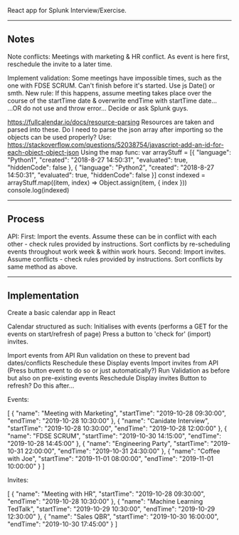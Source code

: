 React app for Splunk Interview/Exercise.

----------------------------------------------------------------------------------------------------
Notes
----------------------------------------------------------------------------------------------------
Note conflicts:
Meetings with marketing & HR conflict. As event is here first, reschedule the invite to a later time.

Implement validation: Some meetings have impossible times, such as the one with FDSE SCRUM. Can't finish before it's started.
    Use js Date() or smth. 
    New rule: If this happens, assume meeting takes place over the course of the startTime date & overwrite endTime with startTime date...
    ...OR do not use and throw error...
    Decide or ask Splunk guys.

https://fullcalendar.io/docs/resource-parsing
Resources are taken and parsed into these. Do I need to parse the json array after importing so 
the objects can be used properly? Use:
https://stackoverflow.com/questions/52038754/javascript-add-an-id-for-each-object-object-json
Using the map func:
var arrayStuff = [{
  "language": "Python1",
  "created": "2018-8-27 14:50:31",
  "evaluated": true,
  "hiddenCode": false
}, {
  "language": "Python2",
  "created": "2018-8-27 14:50:31",
  "evaluated": true,
  "hiddenCode": false
}]
const indexed = arrayStuff.map((item, index) => Object.assign(item, { index }))
console.log(indexed)

----------------------------------------------------------------------------------------------------
Process
----------------------------------------------------------------------------------------------------
API:
First: Import the events. Assume these can be in conflict with each other - check rules provided by instructions.
    Sort conflicts by re-scheduling events throughout work week & within work hours.
Second: Import invites. Assume conflicts - check rules provided by instructions.
    Sort conflicts by same method as above.

----------------------------------------------------------------------------------------------------
Implementation
----------------------------------------------------------------------------------------------------
Create a basic calendar app in React

Calendar structured as such:
    Initialises with events (performs a GET for the events on start/refresh of page)
    Press a button to 'check for' (import) invites.

Import events from API
    Run validation on these to prevent bad dates/conflicts
    Reschedule these
    Display events
Import invites from API (Press button event to do so or just automatically?)
    Run Validation as before but also on pre-existing events
    Reschedule
    Display invites
Button to refresh? Do this after...

Events:

[
    {
        "name": "Meeting with Marketing",
        "startTime": "2019-10-28 09:30:00",
        "endTime": "2019-10-28 10:30:00"
    },
    {
        "name": "Canidate Interview",
        "startTime": "2019-10-28 10:30:00",
        "endTime": "2019-10-28 12:00:00"
    },
    {
        "name": "FDSE SCRUM",
        "startTime": "2019-10-30 14:15:00",
        "endTime": "2019-10-28 14:45:00"
    },
    {
        "name": "Engineering Party",
        "startTime": "2019-10-31 22:00:00",
        "endTime": "2019-10-31 24:30:00"
    },
    {
        "name": "Coffee with Joe",
        "startTime": "2019-11-01 08:00:00",
        "endTime": "2019-11-01 10:00:00"
    }
]

Invites:

[
    {
        "name": "Meeting with HR",
        "startTime": "2019-10-28 09:30:00",
        "endTime": "2019-10-28 10:30:00"
    },
    {
        "name": "Machine Learning TedTalk",
        "startTime": "2019-10-29 10:30:00",
        "endTime": "2019-10-29 12:30:00"
    },
    {
        "name": "Sales QBR",
        "startTime": "2019-10-30 16:00:00",
        "endTime": "2019-10-30 17:45:00"
    }
]
